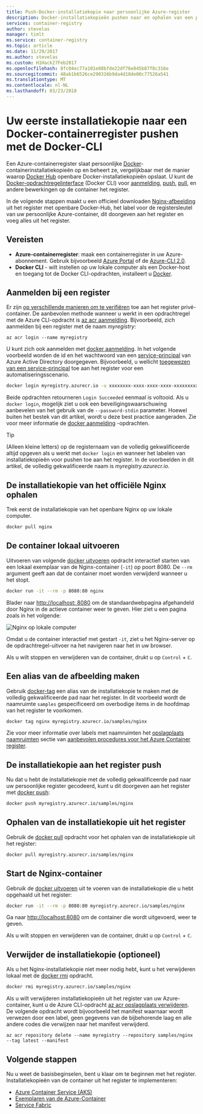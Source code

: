 ```yaml
---
title: Push-Docker-installatiekopie naar persoonlijke Azure-register
description: Docker-installatiekopieën pushen naar en ophalen van een privécontainerregister in Azure met de Docker-CLI
services: container-registry
author: stevelas
manager: timlt
ms.service: container-registry
ms.topic: article
ms.date: 11/29/2017
ms.author: stevelas
ms.custom: H1Hack27Feb2017
ms.openlocfilehash: 8fc04ec77a101e08bfde22df76e845b87f8c316e
ms.sourcegitcommit: 48ab1b6526ce290316b9da4d18de00c77526a541
ms.translationtype: MT
ms.contentlocale: nl-NL
ms.lasthandoff: 03/23/2018
---
```

# <a name="push-your-first-image-to-a-private-docker-container-registry-using-the-docker-cli"></a>Uw eerste installatiekopie naar een Docker-containerregister pushen met de Docker-CLI

Een Azure-containerregister slaat persoonlijke [Docker](http://hub.docker.com)-containerinstallatiekopieën op en beheert ze, vergelijkbaar met de manier waarop [Docker Hub](https://hub.docker.com/) openbare Docker-installatiekopieën opslaat. U kunt de [Docker-opdrachtregelinterface](https://docs.docker.com/engine/reference/commandline/cli/) (Docker CLI) voor [aanmelding](https://docs.docker.com/engine/reference/commandline/login/), [push](https://docs.docker.com/engine/reference/commandline/push/), [pull](https://docs.docker.com/engine/reference/commandline/pull/), en andere bewerkingen op de container het register.

In de volgende stappen maakt u een officieel downloaden [Nginx-afbeelding](https://store.docker.com/images/nginx) uit het register met openbare Docker-Hub, het label voor de registersleutel van uw persoonlijke Azure-container, dit doorgeven aan het register en voeg alles uit het register.

## <a name="prerequisites"></a>Vereisten

* **Azure-containerregister**: maak een containerregister in uw Azure-abonnement. Gebruik bijvoorbeeld [Azure Portal](container-registry-get-started-portal.md) of de [Azure-CLI 2.0](container-registry-get-started-azure-cli.md).
* **Docker CLI** - wilt instellen op uw lokale computer als een Docker-host en toegang tot de Docker CLI-opdrachten, installeert u [Docker](https://docs.docker.com/engine/installation/).

## <a name="log-in-to-a-registry"></a>Aanmelden bij een register

Er zijn [op verschillende manieren om te verifiëren](container-registry-authentication.md) toe aan het register privé-container. De aanbevolen methode wanneer u werkt in een opdrachtregel met de Azure CLI-opdracht is [az acr aanmelding](/cli/azure/acr?view=azure-cli-latest#az_acr_login). Bijvoorbeeld, zich aanmelden bij een register met de naam *myregistry*:

```azurecli
az acr login --name myregistry
```

U kunt zich ook aanmelden met [docker aanmelding](https://docs.docker.com/engine/reference/commandline/login/). In het volgende voorbeeld worden de id en het wachtwoord van een [service-principal](../active-directory/active-directory-application-objects.md) van Azure Active Directory doorgegeven. Bijvoorbeeld, u wellicht [toegewezen van een service-principal](container-registry-authentication.md#service-principal) toe aan het register voor een automatiseringsscenario.

```Bash
docker login myregistry.azurecr.io -u xxxxxxxx-xxxx-xxxx-xxxx-xxxxxxxxxxxx -p myPassword
```

Beide opdrachten retourneren `Login Succeeded` eenmaal is voltooid. Als u `docker login`, mogelijk ziet u ook een beveiligingswaarschuwing aanbevelen van het gebruik van de `--password-stdin` parameter. Hoewel buiten het bestek van dit artikel, wordt u deze best practice aangeraden. Zie voor meer informatie de [docker aanmelding](https://docs.docker.com/engine/reference/commandline/login/) -opdrachten.

> [!TIP]
> (Alleen kleine letters) op de registernaam van de volledig gekwalificeerde altijd opgeven als u werkt met `docker login` en wanneer het labelen van installatiekopieën voor pushen toe aan het register. In de voorbeelden in dit artikel, de volledig gekwalificeerde naam is *myregistry.azurecr.io*.

## <a name="pull-the-official-nginx-image"></a>De installatiekopie van het officiële Nginx ophalen

Trek eerst de installatiekopie van het openbare Nginx op uw lokale computer.

```Bash
docker pull nginx
```

## <a name="run-the-container-locally"></a>De container lokaal uitvoeren

Uitvoeren van volgende [docker uitvoeren](https://docs.docker.com/engine/reference/run/) opdracht interactief starten van een lokaal exemplaar van de Nginx-container (`-it`) op poort 8080. De `--rm` argument geeft aan dat de container moet worden verwijderd wanneer u het stopt.

```Bash
docker run -it --rm -p 8080:80 nginx
```

Blader naar [http://localhost: 8080](http://localhost:8080) om de standaardwebpagina afgehandeld door Nginx in de actieve container weer te geven. Hier ziet u een pagina zoals in het volgende:

![Nginx op lokale computer](./media/container-registry-get-started-docker-cli/nginx.png)

Omdat u de container interactief met gestart `-it`, ziet u het Nginx-server op de opdrachtregel-uitvoer na het navigeren naar het in uw browser.

Als u wilt stoppen en verwijderen van de container, drukt u op `Control` + `C`.

## <a name="create-an-alias-of-the-image"></a>Een alias van de afbeelding maken

Gebruik [docker-tag](https://docs.docker.com/engine/reference/commandline/tag/) een alias van de installatiekopie te maken met de volledig gekwalificeerde pad naar het register. In dit voorbeeld wordt de naamruimte `samples` gespecificeerd om overbodige items in de hoofdmap van het register te voorkomen.

```Bash
docker tag nginx myregistry.azurecr.io/samples/nginx
```

Zie voor meer informatie over labels met naamruimten het [opslagplaats naamruimten](container-registry-best-practices.md#repository-namespaces) sectie van [aanbevolen procedures voor het Azure Container register](container-registry-best-practices.md).

## <a name="push-the-image-to-your-registry"></a>De installatiekopie aan het register push

Nu dat u hebt de installatiekopie met de volledig gekwalificeerde pad naar uw persoonlijke register gecodeerd, kunt u dit doorgeven aan het register met [docker push](https://docs.docker.com/engine/reference/commandline/push/):

```Bash
docker push myregistry.azurecr.io/samples/nginx
```

## <a name="pull-the-image-from-your-registry"></a>Ophalen van de installatiekopie uit het register

Gebruik de [docker pull](https://docs.docker.com/engine/reference/commandline/pull/) opdracht voor het ophalen van de installatiekopie uit het register:

```Bash
docker pull myregistry.azurecr.io/samples/nginx
```

## <a name="start-the-nginx-container"></a>Start de Nginx-container

Gebruik de [docker uitvoeren](https://docs.docker.com/engine/reference/run/) uit te voeren van de installatiekopie die u hebt opgehaald uit het register:

```Bash
docker run -it --rm -p 8080:80 myregistry.azurecr.io/samples/nginx
```

Ga naar [http://localhost:8080](http://localhost:8080) om de container die wordt uitgevoerd, weer te geven.

Als u wilt stoppen en verwijderen van de container, drukt u op `Control` + `C`.

## <a name="remove-the-image-optional"></a>Verwijder de installatiekopie (optioneel)

Als u het Nginx-installatiekopie niet meer nodig hebt, kunt u het verwijderen lokaal met de [docker rmi](https://docs.docker.com/engine/reference/commandline/rmi/) opdracht.

```Bash
docker rmi myregistry.azurecr.io/samples/nginx
```

Als u wilt verwijderen installatiekopieën uit het register van uw Azure-container, kunt u de Azure CLI-opdracht [az acr opslagplaats verwijderen](/cli/azure/acr/repository#az_acr_repository_delete). De volgende opdracht wordt bijvoorbeeld het manifest waarnaar wordt verwezen door een label, geen gegevens van de bijbehorende laag en alle andere codes die verwijzen naar het manifest verwijderd.

```azurecli
az acr repository delete --name myregistry --repository samples/nginx --tag latest --manifest
```

## <a name="next-steps"></a>Volgende stappen

Nu u weet de basisbeginselen, bent u klaar om te beginnen met het register. Installatiekopieën van de container uit het register te implementeren:

* [Azure Container Service (AKS)](../aks/tutorial-kubernetes-prepare-app.md)
* [Exemplaren van de Azure-Container](../container-instances/container-instances-tutorial-prepare-app.md)
* [Service Fabric](../service-fabric/service-fabric-tutorial-create-container-images.md)
